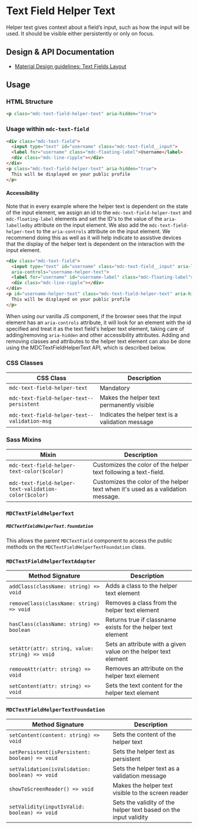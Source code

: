 <!--docs:
title: "Text Field Helper Text"
layout: detail
section: components
excerpt: "The helper text provides supplemental information and/or validation messages to users"
iconId: text_field
path: /catalog/input-controls/text-field/helper-text/
-->

# Text Field Helper Text

Helper text gives context about a field’s input, such as how the input will be used. It should be visible either persistently or only on focus.

## Design & API Documentation

<ul class="icon-list">
  <li class="icon-list-item icon-list-item--spec">
    <a href="https://material.io/guidelines/components/text-fields.html#text-fields-layout">Material Design guidelines: Text Fields Layout</a>
  </li>
</ul>

## Usage

### HTML Structure

```html
<p class="mdc-text-field-helper-text" aria-hidden="true">
```

### Usage within `mdc-text-field`

```html
<div class="mdc-text-field">
  <input type="text" id="username" class="mdc-text-field__input">
  <label for="username" class="mdc-floating-label">Username</label>
  <div class="mdc-line-ripple"></div>
</div>
<p class="mdc-text-field-helper-text" aria-hidden="true">
  This will be displayed on your public profile
</p>
```

#### Accessibility

Note that in every example where the helper text is dependent on the state of the input element, we
assign an id to the `mdc-text-field-helper-text` and `mdc-floating-label` elements and set the ID's to the 
value of the `aria-labelledby` attribute on the input element. We also add the `mdc-text-field-helper-text`
to the `aria-controls` attribute on the input element. We recommend doing this as well as it will help
indicate to assistive devices that the display of the helper text is dependent on the interaction with
the input element.

```html
<div class="mdc-text-field">
  <input type="text" id="username" class="mdc-text-field__input" aria-labelledby="username-label username-helper-text" 
  aria-controls="username-helper-text">
  <label for="username" id="username-label" class="mdc-floating-label">Username</label>
  <div class="mdc-line-ripple"></div>
</div>
<p id="username-helper-text" class="mdc-text-field-helper-text" aria-hidden="true">
  This will be displayed on your public profile
</p>
```

When using our vanilla JS component, if the browser sees that the input element has an `aria-controls`
attribute, it will look for an element with the id specified and treat it as the text field's helper
text element, taking care of adding/removing `aria-hidden` and other accessibility attributes. Adding
and removing classes and attributes to the helper text element can also be done using the
MDCTextFieldHelperText API, which is described below.

### CSS Classes

CSS Class | Description
--- | ---
`mdc-text-field-helper-text` | Mandatory
`mdc-text-field-helper-text--persistent` | Makes the helper text permanently visible
`mdc-text-field-helper-text--validation-msg` | Indicates the helper text is a validation message


### Sass Mixins

Mixin | Description
--- | ---
`mdc-text-field-helper-text-color($color)` | Customizes the color of the helper text following a text-field.
`mdc-text-field-helper-text-validation-color($color)` | Customizes the color of the helper text when it's used as a validation message.

### `MDCTextFieldHelperText`

##### `MDCTextFieldHelperText.foundation`

This allows the parent `MDCTextField` component to access the public methods on the `MDCTextFieldHelperTextFoundation` class.

### `MDCTextFieldHelperTextAdapter`

Method Signature | Description
--- | ---
`addClass(className: string) => void` | Adds a class to the helper text element
`removeClass(className: string) => void` | Removes a class from the helper text element
`hasClass(className: string) => boolean` | Returns true if classname exists for the helper text element
`setAttr(attr: string, value: string) => void` | Sets an attribute with a given value on the helper text element
`removeAttr(attr: string) => void` | Removes an attribute on the helper text element
`setContent(attr: string) => void` | Sets the text content for the helper text element

### `MDCTextFieldHelperTextFoundation`

Method Signature | Description
--- | ---
`setContent(content: string) => void` | Sets the content of the helper text
`setPersistent(isPersistent: boolean) => void` | Sets the helper text as persistent
`setValidation(isValidation: boolean) => void` | Sets the helper text as a validation message
`showToScreenReader() => void` | Makes the helper text visible to the screen reader
`setValidity(inputIsValid: boolean) => void` | Sets the validity of the helper text based on the input validity
